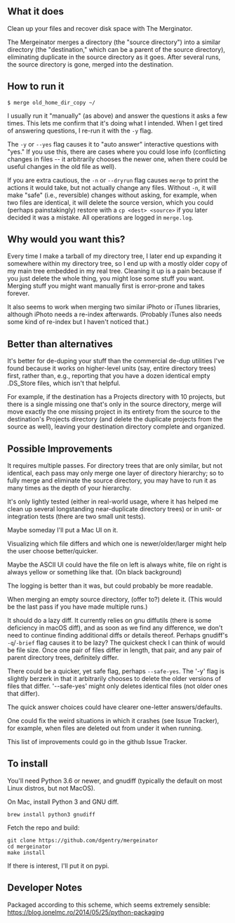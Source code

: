 ## What it does
Clean up your files and recover disk space with The Merginator.

The Mergeinator merges a directory (the "source directory") into a
similar directory (the "destination," which can be a parent of the
source directory), eliminating duplicate in the source directory as it
goes.  After several runs, the source directory is gone, merged into
the destination.


## How to run it
```
$ merge old_home_dir_copy ~/
```
I usually run it "manually" (as above) and answer the questions it
asks a few times.  This lets me confirm that it's doing what I
intended.  When I get tired of answering questions, I re-run it with
the `-y` flag.

The `-y` or `--yes` flag causes it to "auto answer" interactive
questions with "yes."  If you use this, there are cases where you
could lose info (conflicting changes in files -- it arbitrarily
chooses the newer one, when there could be useful changes in the old
file as well).

If you are extra cautious, the `-n` or `--dryrun` flag causes `merge`
to print the actions it would take, but not actually change any files.
Without `-n`, it will make "safe" (i.e., reversible) changes without
asking, for example, when two files are identical, it will delete the
source version, which you could (perhaps painstakingly) restore with a
`cp <dest> <source>` if you later decided it was a mistake.  All
operations are logged in `merge.log`.


## Why would you want this?

Every time I make a tarball of my directory tree, I later end up
expanding it somewhere within my directory tree, so I end up with a
mostly older copy of my main tree embedded in my real tree.  Cleaning
it up is a pain because if you just delete the whole thing, you might
lose some stuff you want.  Merging stuff you might want manually first
is error-prone and takes forever.

It also seems to work when merging two similar iPhoto or iTunes
libraries, although iPhoto needs a re-index afterwards.  (Probably
iTunes also needs some kind of re-index but I haven't noticed that.)


## Better than alternatives
It's better for de-duping your stuff than the commercial de-dup
utilities I've found because it works on higher-level units (say,
entire directory trees) first, rather than, e.g., reporting that you
have a dozen identical empty .DS_Store files, which isn't that
helpful.

For example, if the destination has a Projects directory with 10
projects, but there is a single missing one that's only in the source
directory, merge will move exactly the one missing project in its
entirety from the source to the destination's Projects directory (and
delete the duplicate projects from the source as well), leaving your
destination directory complete and organized.

## Possible Improvements
It requires multiple passes.  For directory trees that are only
similar, but not identical, each pass may only merge one layer of
directory hierarchy; so to fully merge and eliminate the source
directory, you may have to run it as many times as the depth of your
hierarchy.

It's only lightly tested (either in real-world usage, where it has
helped me clean up several longstanding near-duplicate directory
trees) or in unit- or integration tests (there are two small unit
tests).

Maybe someday I'll put a Mac UI on it.

Visualizing which file differs and which one is newer/older/larger
might help the user choose better/quicker.

Maybe the ASCII UI could have the file on left is always white, file
on right is always yellow or something like that.  (On black
background)

The logging is better than it was, but could probably be more readable.

When merging an empty source directory, (offer to?) delete it.  (This
would be the last pass if you have made multiple runs.)

It should do a lazy diff.  It currently relies on gnu diffutils (there
is some deficiency in macOS diff), and as soon as we find any
difference, we don't need to continue finding additional diffs or
details thereof.  Perhaps gnudiff's `-q`/`-brief` flag causes it to be
lazy?  The quickest check I can think of would be file size.  Once one
pair of files differ in length, that pair, and any pair of parent
directory trees, definitely differ.

There could be a quicker, yet safe flag, perhaps `--safe-yes`.  The
'-y' flag is slightly berzerk in that it arbitrarily chooses to delete
the older versions of files that differ.  '--safe-yes' might only
deletes identical files (not older ones that differ).

The quick answer choices could have clearer one-letter
answers/defaults.

One could fix the weird situations in which it crashes (see Issue
Tracker), for example, when files are deleted out from under it when
running.

This list of improvements could go in the github Issue Tracker.


## To install

You'll need Python 3.6 or newer, and gnudiff (typically the default on
most Linux distros, but not MacOS).

On Mac, install Python 3 and GNU diff.
```
brew install python3 gnudiff
```

Fetch the repo and build:
```
git clone https://github.com/dgentry/mergeinator
cd mergeinator
make install
```

If there is interest, I'll put it on pypi.



## Developer Notes
Packaged according to this scheme, which seems extremely sensible:
https://blog.ionelmc.ro/2014/05/25/python-packaging
